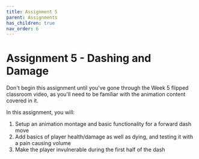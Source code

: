 ```yaml
---
title: Assignment 5
parent: Assignments
has_children: true
nav_order: 6
---
```


# Assignment 5 - Dashing and Damage

Don't begin this assignment until you've gone through the Week 5 flipped classroom video, as you'll need to be familiar with the animation content covered in it.

In this assignment, you will:

1. Setup an animation montage and basic functionality for a forward dash move
2. Add basics of player health/damage as well as dying, and testing it with a pain causing volume
3. Make the player invulnerable during the first half of the dash
